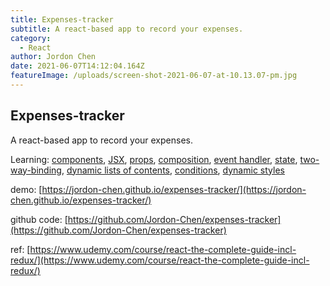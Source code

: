 ```yaml
---
title: Expenses-tracker
subtitle: A react-based app to record your expenses.
category:
  - React
author: Jordon Chen
date: 2021-06-07T14:12:04.164Z
featureImage: /uploads/screen-shot-2021-06-07-at-10.13.07-pm.jpg
---
```

## Expenses-tracker

A react-based app to record your expenses.

Learning: [components](https://reactjs.org/docs/glossary.html#components), [JSX](https://reactjs.org/docs/glossary.html#jsx), [props](https://reactjs.org/docs/glossary.html#props), [composition](https://reactjs.org/docs/composition-vs-inheritance.html#gatsby-focus-wrapper), [event handler](https://reactjs.org/docs/glossary.html#events), [state](https://reactjs.org/docs/glossary.html#state), [two-way-binding](https://reactjs.org/docs/two-way-binding-helpers.html#linkedstatemixin-before-and-after), [dynamic lists of contents](https://reactjs.org/docs/lists-and-keys.html), [conditions](https://reactjs.org/docs/conditional-rendering.html), [dynamic styles](https://reactjs.org/docs/dom-elements.html#style)

demo: [https://jordon-chen.github.io/expenses-tracker/](https://jordon-chen.github.io/expenses-tracker/)

github code: [https://github.com/Jordon-Chen/expenses-tracker](https://github.com/Jordon-Chen/expenses-tracker)

ref: [https://www.udemy.com/course/react-the-complete-guide-incl-redux/](https://www.udemy.com/course/react-the-complete-guide-incl-redux/)